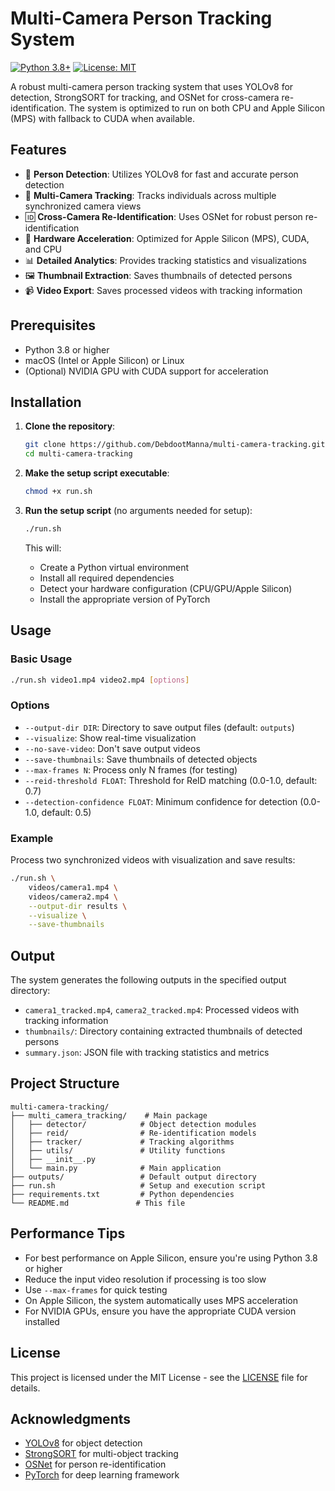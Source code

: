 # Multi-Camera Person Tracking System

[![Python 3.8+](https://img.shields.io/badge/python-3.8+-blue.svg)](https://www.python.org/downloads/)
[![License: MIT](https://img.shields.io/badge/License-MIT-yellow.svg)](https://opensource.org/licenses/MIT)

A robust multi-camera person tracking system that uses YOLOv8 for detection, StrongSORT for tracking, and OSNet for cross-camera re-identification. The system is optimized to run on both CPU and Apple Silicon (MPS) with fallback to CUDA when available.

## Features

- 🎯 **Person Detection**: Utilizes YOLOv8 for fast and accurate person detection
- 🔄 **Multi-Camera Tracking**: Tracks individuals across multiple synchronized camera views
- 🆔 **Cross-Camera Re-Identification**: Uses OSNet for robust person re-identification
- 🚀 **Hardware Acceleration**: Optimized for Apple Silicon (MPS), CUDA, and CPU
- 📊 **Detailed Analytics**: Provides tracking statistics and visualizations
- 🖼️ **Thumbnail Extraction**: Saves thumbnails of detected persons
- 📹 **Video Export**: Saves processed videos with tracking information

## Prerequisites

- Python 3.8 or higher
- macOS (Intel or Apple Silicon) or Linux
- (Optional) NVIDIA GPU with CUDA support for acceleration

## Installation

1. **Clone the repository**:
   ```bash
   git clone https://github.com/DebdootManna/multi-camera-tracking.git
   cd multi-camera-tracking
   ```

2. **Make the setup script executable**:
   ```bash
   chmod +x run.sh
   ```

3. **Run the setup script** (no arguments needed for setup):
   ```bash
   ./run.sh
   ```
   This will:
   - Create a Python virtual environment
   - Install all required dependencies
   - Detect your hardware configuration (CPU/GPU/Apple Silicon)
   - Install the appropriate version of PyTorch

## Usage

### Basic Usage

```bash
./run.sh video1.mp4 video2.mp4 [options]
```

### Options

- `--output-dir DIR`: Directory to save output files (default: `outputs`)
- `--visualize`: Show real-time visualization
- `--no-save-video`: Don't save output videos
- `--save-thumbnails`: Save thumbnails of detected objects
- `--max-frames N`: Process only N frames (for testing)
- `--reid-threshold FLOAT`: Threshold for ReID matching (0.0-1.0, default: 0.7)
- `--detection-confidence FLOAT`: Minimum confidence for detection (0.0-1.0, default: 0.5)

### Example

Process two synchronized videos with visualization and save results:

```bash
./run.sh \
    videos/camera1.mp4 \
    videos/camera2.mp4 \
    --output-dir results \
    --visualize \
    --save-thumbnails
```

## Output

The system generates the following outputs in the specified output directory:

- `camera1_tracked.mp4`, `camera2_tracked.mp4`: Processed videos with tracking information
- `thumbnails/`: Directory containing extracted thumbnails of detected persons
- `summary.json`: JSON file with tracking statistics and metrics

## Project Structure

```
multi-camera-tracking/
├── multi_camera_tracking/    # Main package
│   ├── detector/            # Object detection modules
│   ├── reid/                # Re-identification models
│   ├── tracker/             # Tracking algorithms
│   ├── utils/               # Utility functions
│   ├── __init__.py
│   └── main.py              # Main application
├── outputs/                 # Default output directory
├── run.sh                   # Setup and execution script
├── requirements.txt         # Python dependencies
└── README.md               # This file
```

## Performance Tips

- For best performance on Apple Silicon, ensure you're using Python 3.8 or higher
- Reduce the input video resolution if processing is too slow
- Use `--max-frames` for quick testing
- On Apple Silicon, the system automatically uses MPS acceleration
- For NVIDIA GPUs, ensure you have the appropriate CUDA version installed

## License

This project is licensed under the MIT License - see the [LICENSE](LICENSE) file for details.

## Acknowledgments

- [YOLOv8](https://github.com/ultralytics/ultralytics) for object detection
- [StrongSORT](https://github.com/dyhBUPT/StrongSORT) for multi-object tracking
- [OSNet](https://github.com/KaiyangZhou/deep-person-reid) for person re-identification
- [PyTorch](https://pytorch.org/) for deep learning framework
